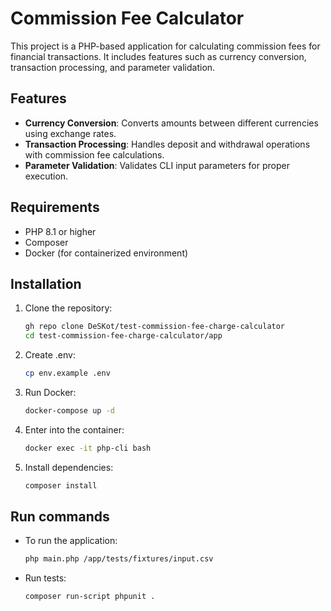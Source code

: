 # Commission Fee Calculator

This project is a PHP-based application for calculating commission fees for financial transactions. It includes features such as currency conversion, transaction processing, and parameter validation.

## Features

- **Currency Conversion**: Converts amounts between different currencies using exchange rates.
- **Transaction Processing**: Handles deposit and withdrawal operations with commission fee calculations.
- **Parameter Validation**: Validates CLI input parameters for proper execution.

## Requirements

- PHP 8.1 or higher
- Composer
- Docker (for containerized environment)

## Installation

1. Clone the repository:
   ```bash
   gh repo clone DeSKot/test-commission-fee-charge-calculator
   cd test-commission-fee-charge-calculator/app
    ```
2. Create .env:
    ```bash
    cp env.example .env
    ```
3. Run Docker:
    ```bash
    docker-compose up -d
    ```
4. Enter into the container:
    ```bash
    docker exec -it php-cli bash
    ```
5. Install dependencies:
    ```bash
    composer install
    ```
## Run commands
- To run the application:
    ```bash
    php main.php /app/tests/fixtures/input.csv
    ```
- Run tests:
    ```bash
    composer run-script phpunit .
    ```